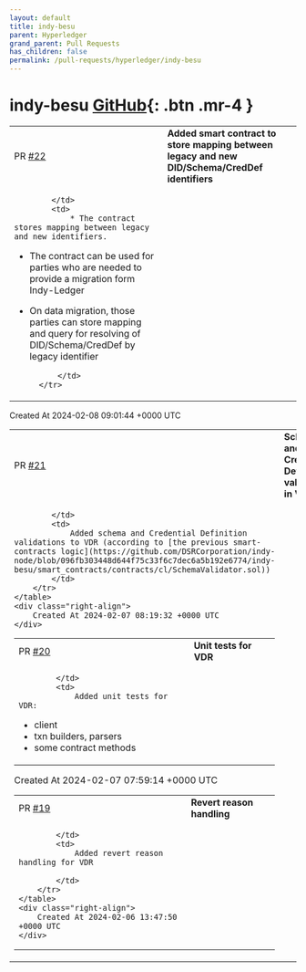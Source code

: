 ```yaml
---
layout: default
title: indy-besu
parent: Hyperledger
grand_parent: Pull Requests
has_children: false
permalink: /pull-requests/hyperledger/indy-besu
---
```


# indy-besu <span class="fs-3 right-align">[GitHub](https://github.com/hyperledger/indy-besu){: .btn .mr-4 }</span>


<div>
    <table>
        <tr>
            <td>
                PR <a href="https://github.com/hyperledger/indy-besu/pull/22" class=".btn">#22</a>
            </td>
            <td>
                <b>
                    Added smart contract to store mapping between legacy and new DID/Schema/CredDef identifiers
                </b>
            </td>
        </tr>
        <tr>
            <td>
                
            </td>
            <td>
                * The contract stores mapping between legacy and new identifiers.
* The contract can be used for parties who are needed to provide a migration form Indy-Ledger
* On data migration, those parties can store mapping and query for resolving of DID/Schema/CredDef by legacy identifier  

            </td>
        </tr>
    </table>
    <div class="right-align">
        Created At 2024-02-08 09:01:44 +0000 UTC
    </div>
</div>

<div>
    <table>
        <tr>
            <td>
                PR <a href="https://github.com/hyperledger/indy-besu/pull/21" class=".btn">#21</a>
            </td>
            <td>
                <b>
                    Schema  and Credential Definition validations in VDR
                </b>
            </td>
        </tr>
        <tr>
            <td>
                
            </td>
            <td>
                Added schema and Credential Definition validations to VDR (according to [the previous smart-contracts logic](https://github.com/DSRCorporation/indy-node/blob/096fb303448d644f75c33f6c7dec6a5b192e6774/indy-besu/smart_contracts/contracts/cl/SchemaValidator.sol))
            </td>
        </tr>
    </table>
    <div class="right-align">
        Created At 2024-02-07 08:19:32 +0000 UTC
    </div>
</div>

<div>
    <table>
        <tr>
            <td>
                PR <a href="https://github.com/hyperledger/indy-besu/pull/20" class=".btn">#20</a>
            </td>
            <td>
                <b>
                    Unit tests for VDR
                </b>
            </td>
        </tr>
        <tr>
            <td>
                
            </td>
            <td>
                Added unit tests for VDR:
- client
- txn builders, parsers
- some contract methods
            </td>
        </tr>
    </table>
    <div class="right-align">
        Created At 2024-02-07 07:59:14 +0000 UTC
    </div>
</div>

<div>
    <table>
        <tr>
            <td>
                PR <a href="https://github.com/hyperledger/indy-besu/pull/19" class=".btn">#19</a>
            </td>
            <td>
                <b>
                    Revert reason handling
                </b>
            </td>
        </tr>
        <tr>
            <td>
                
            </td>
            <td>
                Added revert reason handling for VDR

            </td>
        </tr>
    </table>
    <div class="right-align">
        Created At 2024-02-06 13:47:50 +0000 UTC
    </div>
</div>

